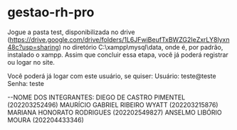 # gestao-rh-pro

Jogue a pasta test, disponibilizada no drive (https://drive.google.com/drive/folders/1L6JFwiBeufTxBWZG2IeZxrLY8lyxn48c?usp=sharing) no diretório C:\xampp\mysql\data, onde é, por padrão, instalado o xampp. Assim que concluir essa etapa, você já poderá registrar ou logar no site. 

Você poderá já logar com este usuário, se quiser:
Usuário: teste@teste
Senha: teste

--NOME DOS INTEGRANTES:
DIEGO DE CASTRO PIMENTEL (202203252496)
MAURÍCIO GABRIEL RIBEIRO WYATT (202203215876)
MARIANA HONORATO RODRIGUES (202202549827)
ANSELMO LIBÓRIO MOURA (202204433346)
